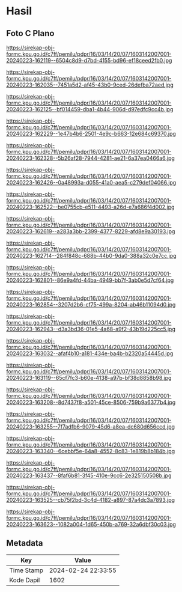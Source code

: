 # Hasil

## Foto C Plano

https://sirekap-obj-formc.kpu.go.id/c7ff/pemilu/pdpr/16/03/14/20/07/1603142007001-20240223-162119--6504c8d9-d7bd-4155-bd96-ef18ceed2fb0.jpg

https://sirekap-obj-formc.kpu.go.id/c7ff/pemilu/pdpr/16/03/14/20/07/1603142007001-20240223-162035--7451a5d2-af45-43b0-9ced-26defba72aed.jpg

https://sirekap-obj-formc.kpu.go.id/c7ff/pemilu/pdpr/16/03/14/20/07/1603142007001-20240223-162125--bf014459-dba1-4b44-906d-d97edfc9cc4b.jpg

https://sirekap-obj-formc.kpu.go.id/c7ff/pemilu/pdpr/16/03/14/20/07/1603142007001-20240223-162229--1e47b4b6-2501-4e9c-b663-12e684c69370.jpg

https://sirekap-obj-formc.kpu.go.id/c7ff/pemilu/pdpr/16/03/14/20/07/1603142007001-20240223-162328--5b26af28-7944-4281-ae21-6a37ea0466a6.jpg

https://sirekap-obj-formc.kpu.go.id/c7ff/pemilu/pdpr/16/03/14/20/07/1603142007001-20240223-162426--0a48993a-d055-41a0-aea5-c279def04066.jpg

https://sirekap-obj-formc.kpu.go.id/c7ff/pemilu/pdpr/16/03/14/20/07/1603142007001-20240223-162522--be0755cb-e511-4493-a26d-e7a686f4d002.jpg

https://sirekap-obj-formc.kpu.go.id/c7ff/pemilu/pdpr/16/03/14/20/07/1603142007001-20240223-162619--a283a3bb-2399-4377-8229-afd8e9a30193.jpg

https://sirekap-obj-formc.kpu.go.id/c7ff/pemilu/pdpr/16/03/14/20/07/1603142007001-20240223-162714--284f848c-688b-44b0-9da0-388a32c0e7cc.jpg

https://sirekap-obj-formc.kpu.go.id/c7ff/pemilu/pdpr/16/03/14/20/07/1603142007001-20240223-162801--86e9a4fd-44ba-4949-bb7f-3ab0e5d7cf64.jpg

https://sirekap-obj-formc.kpu.go.id/c7ff/pemilu/pdpr/16/03/14/20/07/1603142007001-20240223-162854--3207d2b6-cf75-499a-8204-ab46b11094d0.jpg

https://sirekap-obj-formc.kpu.go.id/c7ff/pemilu/pdpr/16/03/14/20/07/1603142007001-20240223-162943--d3a3bd36-01e5-4a68-a9f2-43b19d225cc5.jpg

https://sirekap-obj-formc.kpu.go.id/c7ff/pemilu/pdpr/16/03/14/20/07/1603142007001-20240223-163032--afaf4b10-a181-434e-ba4b-b2320a54445d.jpg

https://sirekap-obj-formc.kpu.go.id/c7ff/pemilu/pdpr/16/03/14/20/07/1603142007001-20240223-163119--65cf7fc3-b60e-4138-a97b-bf38d8858b98.jpg

https://sirekap-obj-formc.kpu.go.id/c7ff/pemilu/pdpr/16/03/14/20/07/1603142007001-20240223-163208--8d7437f8-a501-45ce-8506-759b9a6377b4.jpg

https://sirekap-obj-formc.kpu.go.id/c7ff/pemilu/pdpr/16/03/14/20/07/1603142007001-20240223-163255--7f7adfb6-9079-45d6-a8ea-dc680d656ccd.jpg

https://sirekap-obj-formc.kpu.go.id/c7ff/pemilu/pdpr/16/03/14/20/07/1603142007001-20240223-163340--6cebbf5e-64a8-4552-8c83-1e819b8b184b.jpg

https://sirekap-obj-formc.kpu.go.id/c7ff/pemilu/pdpr/16/03/14/20/07/1603142007001-20240223-163437--8faf6b81-3f45-410e-9cc6-2e325150508b.jpg

https://sirekap-obj-formc.kpu.go.id/c7ff/pemilu/pdpr/16/03/14/20/07/1603142007001-20240223-163525--cb75f2bd-3c4d-4182-a897-87a4dc3a7893.jpg

https://sirekap-obj-formc.kpu.go.id/c7ff/pemilu/pdpr/16/03/14/20/07/1603142007001-20240223-163623--1082a004-1d65-450b-a769-32a6dbf30c03.jpg


## Metadata

| Key        | Value               |
| ---------- | ------------------- |
| Time Stamp | 2024-02-24 22:33:55 |
| Kode Dapil | 1602                |



